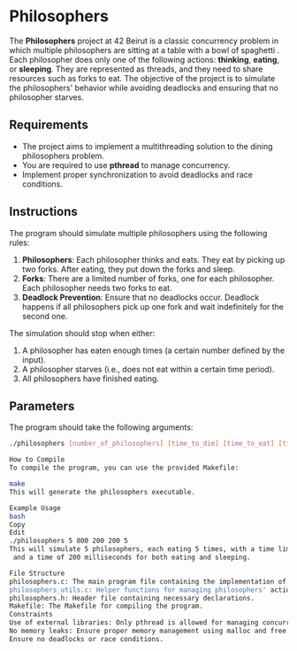 # Philosophers

The **Philosophers** project at 42 Beirut is a classic concurrency problem in which multiple philosophers are sitting at a table with a bowl of spaghetti
. Each philosopher does only one of the following actions: **thinking**, **eating**, or **sleeping**. They are represented as threads,
and they need to share resources such as forks to eat. The objective of the project is to simulate the philosophers' behavior while 
avoiding deadlocks and ensuring that no philosopher starves.

## Requirements

- The project aims to implement a multithreading solution to the dining philosophers problem.
- You are required to use **pthread** to manage concurrency.
- Implement proper synchronization to avoid deadlocks and race conditions.

## Instructions

The program should simulate multiple philosophers using the following rules:

1. **Philosophers**: Each philosopher thinks and eats. They eat by picking up two forks. After eating, they put down the forks and sleep.
2. **Forks**: There are a limited number of forks, one for each philosopher. Each philosopher needs two forks to eat.
3. **Deadlock Prevention**: Ensure that no deadlocks occur. Deadlock happens if all philosophers pick up one fork and wait indefinitely for the second one.

The simulation should stop when either:

1. A philosopher has eaten enough times (a certain number defined by the input).
2. A philosopher starves (i.e., does not eat within a certain time period).
3. All philosophers have finished eating.

## Parameters

The program should take the following arguments:

```bash
./philosophers [number_of_philosophers] [time_to_die] [time_to_eat] [time_to_sleep] [number_of_times_each_philosopher_must_eat]

How to Compile
To compile the program, you can use the provided Makefile:

make
This will generate the philosophers executable.

Example Usage
bash
Copy
Edit
./philosophers 5 800 200 200 5
This will simulate 5 philosophers, each eating 5 times, with a time limit of 800 milliseconds before they die from starvation,
 and a time of 200 milliseconds for both eating and sleeping.

File Structure
philosophers.c: The main program file containing the implementation of the philosophers' behavior.
philosophers_utils.c: Helper functions for managing philosophers' actions.
philosophers.h: Header file containing necessary declarations.
Makefile: The Makefile for compiling the program.
Constraints
Use of external libraries: Only pthread is allowed for managing concurrency.
No memory leaks: Ensure proper memory management using malloc and free.
Ensure no deadlocks or race conditions.
